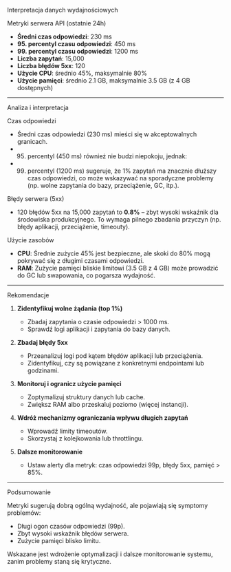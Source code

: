 Interpretacja danych wydajnościowych

Metryki serwera API (ostatnie 24h)

- **Średni czas odpowiedzi**: 230 ms
- **95. percentyl czasu odpowiedzi**: 450 ms
- **99. percentyl czasu odpowiedzi**: 1200 ms
- **Liczba zapytań**: 15,000
- **Liczba błędów 5xx**: 120
- **Użycie CPU**: średnio 45%, maksymalnie 80%
- **Użycie pamięci**: średnio 2.1 GB, maksymalnie 3.5 GB (z 4 GB dostępnych)

---

Analiza i interpretacja

Czas odpowiedzi
- Średni czas odpowiedzi (230 ms) mieści się w akceptowalnych granicach.
- 95. percentyl (450 ms) również nie budzi niepokoju, jednak:
- 99. percentyl (1200 ms) sugeruje, że 1% zapytań ma znacznie dłuższy czas odpowiedzi, co może wskazywać na sporadyczne problemy (np. wolne zapytania do bazy, przeciążenie, GC, itp.).


Błędy serwera (5xx)
- 120 błędów 5xx na 15,000 zapytań to **0.8%** – zbyt wysoki wskaźnik dla środowiska produkcyjnego. To wymaga pilnego zbadania przyczyn (np. błędy aplikacji, przeciążenie, timeouty).


Użycie zasobów
- **CPU**: Średnie zużycie 45% jest bezpieczne, ale skoki do 80% mogą pokrywać się z długimi czasami odpowiedzi.
- **RAM**: Zużycie pamięci bliskie limitowi (3.5 GB z 4 GB) może prowadzić do GC lub swapowania, co pogarsza wydajność.

---


Rekomendacje

1. **Zidentyfikuj wolne żądania (top 1%)**
   - Zbadaj zapytania o czasie odpowiedzi > 1000 ms.
   - Sprawdź logi aplikacji i zapytania do bazy danych.

2. **Zbadaj błędy 5xx**
   - Przeanalizuj logi pod kątem błędów aplikacji lub przeciążenia.
   - Zidentyfikuj, czy są powiązane z konkretnymi endpointami lub godzinami.

3. **Monitoruj i ogranicz użycie pamięci**
   - Zoptymalizuj struktury danych lub cache.
   - Zwiększ RAM albo przeskaluj poziomo (więcej instancji).

4. **Wdróż mechanizmy ograniczania wpływu długich zapytań**
   - Wprowadź limity timeoutów.
   - Skorzystaj z kolejkowania lub throttlingu.

5. **Dalsze monitorowanie**
   - Ustaw alerty dla metryk: czas odpowiedzi 99p, błędy 5xx, pamięć > 85%.

---


Podsumowanie

Metryki sugerują dobrą ogólną wydajność, ale pojawiają się symptomy problemów:
- Długi ogon czasów odpowiedzi (99p).
- Zbyt wysoki wskaźnik błędów serwera.
- Zużycie pamięci blisko limitu.

Wskazane jest wdrożenie optymalizacji i dalsze monitorowanie systemu, zanim problemy staną się krytyczne.
